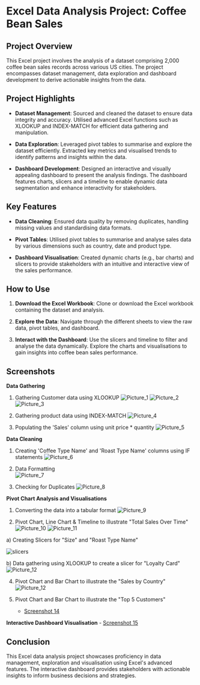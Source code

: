 # Excel Data Analysis Project: Coffee Bean Sales

## Project Overview

This Excel project involves the analysis of a dataset comprising 2,000 coffee bean sales records across various US cities. The project encompasses dataset management, data exploration and dashboard development to derive actionable insights from the data.

## Project Highlights

- **Dataset Management**: Sourced and cleaned the dataset to ensure data integrity and accuracy. Utilised advanced Excel functions such as XLOOKUP and INDEX-MATCH for efficient data gathering and manipulation.

- **Data Exploration**: Leveraged pivot tables to summarise and explore the dataset efficiently. Extracted key metrics and visualised trends to identify patterns and insights within the data.

- **Dashboard Development**: Designed an interactive and visually appealing dashboard to present the analysis findings. The dashboard features charts, slicers and a timeline to enable dynamic data segmentation and enhance interactivity for stakeholders.

## Key Features

- **Data Cleaning**: Ensured data quality by removing duplicates, handling missing values and standardising data formats.
  
- **Pivot Tables**: Utilised pivot tables to summarise and analyse sales data by various dimensions such as country, date and product type.
  
- **Dashboard Visualisation**: Created dynamic charts (e.g., bar charts) and slicers to provide stakeholders with an intuitive and interactive view of the sales performance.

## How to Use

1. **Download the Excel Workbook**: Clone or download the Excel workbook containing the dataset and analysis.
   
2. **Explore the Data**: Navigate through the different sheets to view the raw data, pivot tables, and dashboard.
   
3. **Interact with the Dashboard**: Use the slicers and timeline to filter and analyse the data dynamically. Explore the charts and visualisations to gain insights into coffee bean sales performance.

## Screenshots

**Data Gathering**

1. Gathering Customer data using XLOOKUP
![Picture_1](https://github.com/sonalitejura/portfolio-projects/assets/172199569/bb747467-8ebf-44a8-8931-2a78ded52cd7)
![Picture_2](https://github.com/sonalitejura/portfolio-projects/assets/172199569/20e13f02-15a9-4fd4-bc72-357549fcd057)
![Picture_3](https://github.com/sonalitejura/portfolio-projects/assets/172199569/57b95286-e844-41b3-b3ab-010e9c5fea67)

2. Gathering product data using INDEX-MATCH
   ![Picture_4](https://github.com/sonalitejura/portfolio-projects/assets/172199569/ba2977b9-b487-46fb-a2a3-ceae54366f94)

3. Populating the 'Sales' column using unit price * quantity
   ![Picture_5](https://github.com/sonalitejura/portfolio-projects/assets/172199569/9c4699b1-6906-47fb-aa6f-90366b9c2e8f) 

**Data Cleaning**
1. Creating 'Coffee Type Name' and 'Roast Type Name' columns using IF statements
![Picture_6](https://github.com/sonalitejura/portfolio-projects/assets/172199569/f4e8b96d-9c51-4a11-bbf9-e8fa01b32c25)

2. Data Formatting    
![Picture_7](https://github.com/sonalitejura/portfolio-projects/assets/172199569/b4d03550-a43b-4363-9102-3dd309869f67)

3. Checking for Duplicates
   ![Picture_8](https://github.com/sonalitejura/portfolio-projects/assets/172199569/5cdd4aff-0e79-4bd8-bbd1-62d1362d107f)

**Pivot Chart Analysis and Visualisations**
1. Converting the data into a tabular format 
   ![Picture_9](https://github.com/sonalitejura/portfolio-projects/assets/172199569/99f02660-e1d9-49b9-b0ae-e0460afac583)

2. Pivot Chart, Line Chart & Timeline to illustrate "Total Sales Over Time"
   ![Picture_10](https://github.com/sonalitejura/portfolio-projects/assets/172199569/7452cc69-9d22-47f7-b346-f5cc65499afc)
   ![Picture_11](https://github.com/sonalitejura/portfolio-projects/assets/172199569/e78f566d-4253-4743-a91d-450cfbcda37e)

a) Creating Slicers for "Size" and "Roast Type Name"

![slicers](https://github.com/sonalitejura/portfolio-projects/assets/172199569/8bc83a4b-bc4d-4ca9-9db9-1d702f8167b0)

b) Data gathering using XLOOKUP to create a slicer for "Loyalty Card" 
    ![Picture_12](https://github.com/sonalitejura/portfolio-projects/assets/172199569/baa621e3-600c-4691-9295-2b9f10dc5877)


   

4. Pivot Chart and Bar Chart to illustrate the "Sales by Country"
![Picture_12](https://github.com/sonalitejura/portfolio-projects/assets/172199569/c9def736-acc0-4a18-b228-491d39a44404)

5. Pivot Chart and Bar Chart to illustrate the "Top 5 Customers"
   - [Screenshot 14](https://github.com/sonalitejura/portfolio-projects/blob/main/excel-project/screenshots/screenshots/Picture_14.png)

**Interactive Dashboard Visualisation**
     - [Screenshot 15](https://github.com/sonalitejura/portfolio-projects/blob/main/excel-project/screenshots/screenshots/Picture_15.png)


## Conclusion

This Excel data analysis project showcases proficiency in data management, exploration and visualisation using Excel's advanced features. The interactive dashboard provides stakeholders with actionable insights to inform business decisions and strategies.

